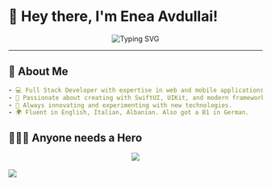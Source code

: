 # 👋 Hey there, I'm **Enea Avdullai**!

<div align="center">
  <img src="https://readme-typing-svg.demolab.com?font=Fira+Code&size=24&pause=1000&color=00A3FF&center=true&vCenter=true&width=500&lines=Full+Stack+Web+Developer;SwiftUI+%26+UIKit+Expert;Research+%26+Innovation+Enthusiast;Always+Learning+%F0%9F%93%9A" alt="Typing SVG" />
</div>

---

## 🚀 **About Me**

```yaml
- 💻 Full Stack Developer with expertise in web and mobile applications.
- 🍎 Passionate about creating with SwiftUI, UIKit, and modern frameworks.
- 🔬 Always innovating and experimenting with new technologies.
- 🌍 Fluent in English, Italian, Albanian. Also got a B1 in German.
```

## 🦸🏻‍♂️ **Anyone needs a Hero**

<div align="center"> <img src="https://skillicons.dev/icons?i=aws,azure,react,html,js,php,mysql,python,django,flutter,c,docker,kubernetes,figma,swift,postgre&perline=8" /> </div>

  
<div align="left">
 <br>
 <a href="https://github.com/EneaAvdullai">
    <img src="https://komarev.com/ghpvc/?username=Skjolberg&style=for-the-badge">
  </a>
 <br>
</div>
